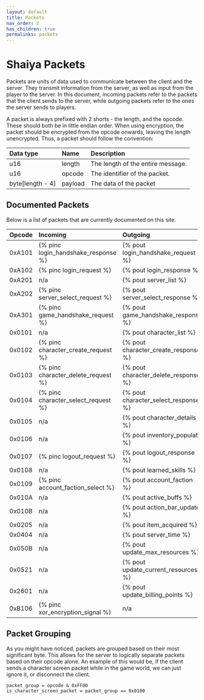 ```yaml
---
layout: default
title: Packets
nav_order: 2
has_children: true
permalinks: packets
---
```


# Shaiya Packets

Packets are units of data used to communicate between the client and the server. They transmit information from the server, as well as input from the player to the server. In this document, incoming packets refer to the packets that the client sends to the server, while outgoing packets refer to the ones the server sends to players.

A packet is always prefixed with 2 shorts - the length, and the opcode. These should both be in little endian order. When using encryption, the packet should be encrypted from the opcode onwards, leaving the length unencrypted. Thus, a packet should follow the convention:

| Data type            | Name                 | Description                                        |
|:---------------------|:---------------------|:---------------------------------------------------|
| u16                  | length               | The length of the entire message.                  |
| u16                  | opcode               | The identifier of the packet.                      |
| byte[length - 4]     | payload              | The data of the packet                             |

## Documented Packets

Below is a list of packets that are currently documented on this site.

| Opcode    | Incoming                                      | Outgoing                                                                 |
------------|:----------------------------------------------|:-------------------------------------------------------------------------|
| 0xA101    | {% pinc login_handshake_response %}           | {% pout login_handshake_request %}                                       |
| 0xA102    | {% pinc login_request %}                      | {% pout login_response %}                                                |
| 0xA201    | n/a                                           | {% pout server_list %}                                                   |
| 0xA202    | {% pinc server_select_request %}              | {% pout server_select_response %}                                        |
| 0xA301    | {% pinc game_handshake_request %}             | {% pout game_handshake_response %}                                       |
| 0x0101    | n/a                                           | {% pout character_list %}                                                |
| 0x0102    | {% pinc character_create_request %}           | {% pout character_create_response %}                                     |
| 0x0103    | {% pinc character_delete_request %}           | {% pout character_delete_response %}                                     |
| 0x0104    | {% pinc character_select_request %}           | {% pout character_select_response %}                                     |
| 0x0105    | n/a                                           | {% pout character_details %}                                             |
| 0x0106    | n/a                                           | {% pout inventory_populate %}                                            |
| 0x0107    | {% pinc logout_request %}                     | {% pout logout_response %}                                               |
| 0x0108    | n/a                                           | {% pout learned_skills %}                                                |
| 0x0109    | {% pinc account_faction_select %}             | {% pout account_faction %}                                               |
| 0x010A    | n/a                                           | {% pout active_buffs %}                                                  |
| 0x010B    | n/a                                           | {% pout action_bar_update %}                                             |
| 0x0205    | n/a                                           | {% pout item_acquired %}                                                 |
| 0x0404    | n/a                                           | {% pout server_time %}                                                   |
| 0x050B    | n/a                                           | {% pout update_max_resources %}                                          |
| 0x0521    | n/a                                           | {% pout update_current_resources %}                                      |
| 0x2601    | n/a                                           | {% pout update_billing_points %}                                         |
| 0xB106    | {% pinc xor_encryption_signal %}              | n/a                                                                      |

## Packet Grouping

As you might have noticed, packets are grouped based on their most significant byte. This allows for the server to logically separate packets based on their opcode alone. An example of this would be, if the client sends a character screen packet while in the game world, we can just ignore it, or disconnect the client.

```
packet_group = opcode & 0xFF00
is_character_screen_packet = packet_group == 0x0100
```